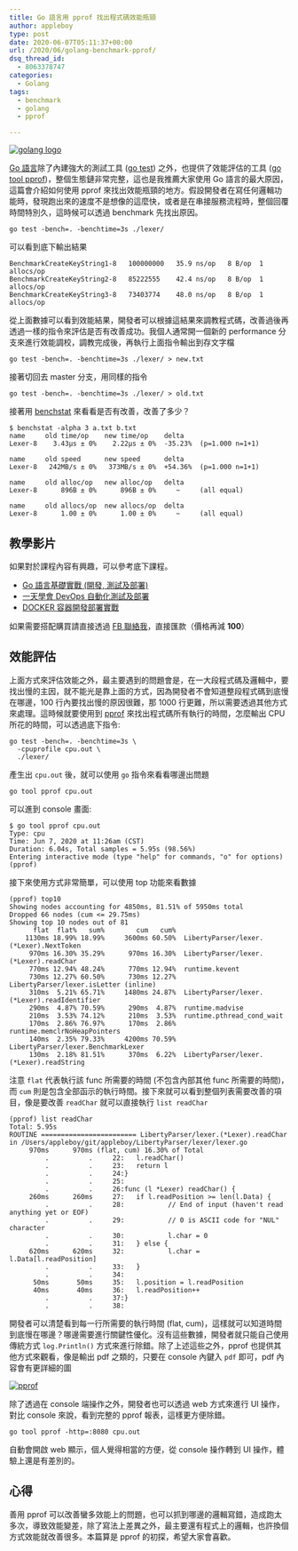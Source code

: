 ```yaml
---
title: Go 語言用 pprof 找出程式碼效能瓶頸
author: appleboy
type: post
date: 2020-06-07T05:11:37+00:00
url: /2020/06/golang-benchmark-pprof/
dsq_thread_id:
  - 8063378747
categories:
  - Golang
tags:
  - benchmark
  - golang
  - pprof

---
```

[![golang logo][1]][1]

[Go 語言][2]除了內建強大的測試工具 ([go test][3]) 之外，也提供了效能評估的工具 ([go tool pprof][4])，整個生態鏈非常完整，這也是我推薦大家使用 Go 語言的最大原因，這篇會介紹如何使用 pprof 來找出效能瓶頸的地方。假設開發者在寫任何邏輯功能時，發現跑出來的速度不是想像的這麼快，或者是在串接服務流程時，整個回覆時間特別久，這時候可以透過 benchmark 先找出原因。

<pre><code class="language-bash">go test -bench=. -benchtime=3s ./lexer/</code></pre>

<!--more-->

可以看到底下輸出結果

<pre><code class="language-bash">BenchmarkCreateKeyString1-8   100000000   35.9 ns/op   8 B/op  1 allocs/op
BenchmarkCreateKeyString2-8   85222555    42.4 ns/op   8 B/op  1 allocs/op
BenchmarkCreateKeyString3-8   73403774    48.0 ns/op   8 B/op  1 allocs/op</code></pre>

從上面數據可以看到效能結果，開發者可以根據這結果來調教程式碼，改善過後再透過一樣的指令來評估是否有改善成功。我個人通常開一個新的 performance 分支來進行效能調校，調教完成後，再執行上面指令輸出到存文字檔

<pre><code class="language-bash">go test -bench=. -benchtime=3s ./lexer/ &gt; new.txt</code></pre>

接著切回去 master 分支，用同樣的指令

<pre><code class="language-bash">go test -bench=. -benchtime=3s ./lexer/ &gt; old.txt</code></pre>

接著用 [benchstat][5] 來看看是否有改善，改善了多少？

<pre><code class="language-bash">$ benchstat -alpha 3 a.txt b.txt
name     old time/op    new time/op    delta
Lexer-8    3.43µs ± 0%    2.22µs ± 0%  -35.23%  (p=1.000 n=1+1)

name     old speed      new speed      delta
Lexer-8   242MB/s ± 0%   373MB/s ± 0%  +54.36%  (p=1.000 n=1+1)

name     old alloc/op   new alloc/op   delta
Lexer-8      896B ± 0%      896B ± 0%     ~     (all equal)

name     old allocs/op  new allocs/op  delta
Lexer-8      1.00 ± 0%      1.00 ± 0%     ~     (all equal)</code></pre>

## 教學影片

如果對於課程內容有興趣，可以參考底下課程。

  * [Go 語言基礎實戰 (開發, 測試及部署)][6]
  * [一天學會 DevOps 自動化測試及部署][7]
  * [DOCKER 容器開發部署實戰][8]

如果需要搭配購買請直接透過 [FB 聯絡我][9]，直接匯款（價格再減 **100**）

## 效能評估

上面方式來評估效能之外，最主要遇到的問題會是，在一大段程式碼及邏輯中，要找出慢的主因，就不能光是靠上面的方式，因為開發者不會知道整段程式碼到底慢在哪邊，100 行內要找出慢的原因很難，那 1000 行更難，所以需要透過其他方式來處理。這時候就要使用到 [pprof][4] 來找出程式碼所有執行的時間，怎麼輸出 CPU 所花的時間，可以透過底下指令:

<pre><code class="language-bash">go test -bench=. -benchtime=3s \
  -cpuprofile cpu.out \
  ./lexer/</code></pre>

產生出 `cpu.out` 後，就可以使用 `go` 指令來看看哪邊出問題

<pre><code class="language-bash">go tool pprof cpu.out</code></pre>

可以進到 console 畫面:

<pre><code class="language-bash">$ go tool pprof cpu.out 
Type: cpu
Time: Jun 7, 2020 at 11:26am (CST)
Duration: 6.04s, Total samples = 5.95s (98.56%)
Entering interactive mode (type "help" for commands, "o" for options)
(pprof)</code></pre>

接下來使用方式非常簡單，可以使用 top 功能來看數據

<pre><code class="language-bash">(pprof) top10
Showing nodes accounting for 4850ms, 81.51% of 5950ms total
Dropped 66 nodes (cum &lt;= 29.75ms)
Showing top 10 nodes out of 81
      flat  flat%   sum%        cum   cum%
    1130ms 18.99% 18.99%     3600ms 60.50%  LibertyParser/lexer.(*Lexer).NextToken
     970ms 16.30% 35.29%      970ms 16.30%  LibertyParser/lexer.(*Lexer).readChar
     770ms 12.94% 48.24%      770ms 12.94%  runtime.kevent
     730ms 12.27% 60.50%      730ms 12.27%  LibertyParser/lexer.isLetter (inline)
     310ms  5.21% 65.71%     1480ms 24.87%  LibertyParser/lexer.(*Lexer).readIdentifier
     290ms  4.87% 70.59%      290ms  4.87%  runtime.madvise
     210ms  3.53% 74.12%      210ms  3.53%  runtime.pthread_cond_wait
     170ms  2.86% 76.97%      170ms  2.86%  runtime.memclrNoHeapPointers
     140ms  2.35% 79.33%     4200ms 70.59%  LibertyParser/lexer.BenchmarkLexer
     130ms  2.18% 81.51%      370ms  6.22%  LibertyParser/lexer.(*Lexer).readString</code></pre>

注意 `flat` 代表執行該 func 所需要的時間 (不包含內部其他 func 所需要的時間)，而 `cum` 則是包含全部函示的執行時間。接下來就可以看到整個列表需要改善的項目，像是要改善 `readChar` 就可以直接執行 `list readChar`

<pre><code class="language-bash">(pprof) list readChar
Total: 5.95s
ROUTINE ======================== LibertyParser/lexer.(*Lexer).readChar in /Users/appleboy/git/appleboy/LibertyParser/lexer/lexer.go
     970ms      970ms (flat, cum) 16.30% of Total
         .          .     22:   l.readChar()
         .          .     23:   return l
         .          .     24:}
         .          .     25:
         .          .     26:func (l *Lexer) readChar() {
     260ms      260ms     27:   if l.readPosition &gt;= len(l.Data) {
         .          .     28:           // End of input (haven&#039;t read anything yet or EOF)
         .          .     29:           // 0 is ASCII code for "NUL" character
         .          .     30:           l.char = 0
         .          .     31:   } else {
     620ms      620ms     32:           l.char = l.Data[l.readPosition]
         .          .     33:   }
         .          .     34:
      50ms       50ms     35:   l.position = l.readPosition
      40ms       40ms     36:   l.readPosition++
         .          .     37:}
         .          .     38:</code></pre>

開發者可以清楚看到每一行所需要的執行時間 (flat, cum)，這樣就可以知道時間到底慢在哪邊？哪邊需要進行關鍵性優化。沒有這些數據，開發者就只能自己使用傳統方式 `log.Println()` 方式來進行除錯。除了上述這些之外，pprof 也提供其他方式來觀看，像是輸出 pdf 之類的，只要在 console 內鍵入 `pdf` 即可，pdf 內容會有更詳細的圖

[![pprof][10]][10]

除了透過在 console 端操作之外，開發者也可以透過 web 方式來進行 UI 操作，對比 console 來說，看到完整的 pprof 報表，這樣更方便除錯。

<pre><code class="language-bash">go tool pprof -http=:8080 cpu.out</code></pre>

自動會開啟 web 顯示，個人覺得相當的方便，從 console 操作轉到 UI 操作，體驗上還是有差別的。

## 心得

善用 pprof 可以改善蠻多效能上的問題，也可以抓到哪邊的邏輯寫錯，造成跑太多次，導致效能變差，除了寫法上差異之外，最主要還有程式上的邏輯，也許換個方式效能就改善很多。本篇算是 pprof 的初探，希望大家會喜歡。

 [1]: https://lh3.googleusercontent.com/jsocHCR9A9yEfDVUTrU0m42_aHhTEVDGW5p5PsQSx7GSlkt3gLjohfXH3S7P7p982332ruU_e-EtW0LwmiuZjvN65VIcyME-zE35C6EM0IV1nqY6KoNw3dwW2djjid3F-T5YgnJothA=w1920-h1080 "golang logo"
 [2]: https://golang.org
 [3]: https://golang.org/pkg/testing/
 [4]: https://blog.golang.org/pprof
 [5]: https://pkg.go.dev/golang.org/x/perf/cmd/benchstat?tab=doc
 [6]: https://www.udemy.com/course/golang-fight/?couponCode=202005
 [7]: https://www.udemy.com/course/devops-oneday/?couponCode=2020205
 [8]: https://www.udemy.com/course/docker-practice/?couponCode=202005
 [9]: http://facebook.com/appleboy46
 [10]: https://lh3.googleusercontent.com/Eup1quPsPWy9pUghsNELUwYY25GhO9m0vI_1Ig5x5uKRnfD2LOYXd0lSZYm53pqrnDxDQi2BS559lGWS0ncGeggPx5Uc_Dg3R8sFZhnol4OHXsclJ5Bsf5oF9Ped-1hhzoNDjHhmLCg=w1920-h1080 "pprof"
